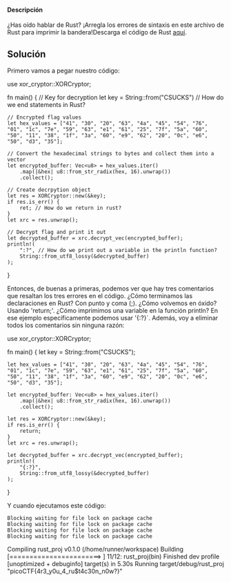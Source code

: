 #### Descripción

¿Has oído hablar de Rust? ¡Arregla los errores de sintaxis en este archivo de Rust para imprimir la bandera!Descarga el código de Rust [aquí](https://challenge-files.picoctf.net/c_verbal_sleep/3f0e13f541928f420d9c8c96b06d4dbf7b2fa18b15adbd457108e8c80a1f5883/fixme1.tar.gz).


## Solución

Primero vamos a pegar nuestro código:

use xor_cryptor::XORCryptor;

fn main() {
    // Key for decryption
    let key = String::from("CSUCKS") // How do we end statements in Rust?

    // Encrypted flag values
    let hex_values = ["41", "30", "20", "63", "4a", "45", "54", "76", "01", "1c", "7e", "59", "63", "e1", "61", "25", "7f", "5a", "60", "50", "11", "38", "1f", "3a", "60", "e9", "62", "20", "0c", "e6", "50", "d3", "35"];

    // Convert the hexadecimal strings to bytes and collect them into a vector
    let encrypted_buffer: Vec<u8> = hex_values.iter()
        .map(|&hex| u8::from_str_radix(hex, 16).unwrap())
        .collect();

    // Create decrpytion object
    let res = XORCryptor::new(&key);
    if res.is_err() {
        ret; // How do we return in rust?
    }
    let xrc = res.unwrap();

    // Decrypt flag and print it out
    let decrypted_buffer = xrc.decrypt_vec(encrypted_buffer);
    println!(
        ":?", // How do we print out a variable in the println function? 
        String::from_utf8_lossy(&decrypted_buffer)
    );
}

Entonces, de buenas a primeras, podemos ver que hay tres comentarios que resaltan los tres errores en el código. ¿Cómo terminamos las declaraciones en Rust? Con punto y coma (;). ¿Cómo volvemos en óxido? Usando 'return;'. ¿Cómo imprimimos una variable en la función println? En ese ejemplo específicamente podemos usar '{:?}`. Además, voy a eliminar todos los comentarios sin ninguna razón:

use xor_cryptor::XORCryptor;

fn main() {
    let key = String::from("CSUCKS");

    let hex_values = ["41", "30", "20", "63", "4a", "45", "54", "76", "01", "1c", "7e", "59", "63", "e1", "61", "25", "7f", "5a", "60", "50", "11", "38", "1f", "3a", "60", "e9", "62", "20", "0c", "e6", "50", "d3", "35"];

    let encrypted_buffer: Vec<u8> = hex_values.iter()
        .map(|&hex| u8::from_str_radix(hex, 16).unwrap())
        .collect();

    let res = XORCryptor::new(&key);
    if res.is_err() {
        return;
    }
    let xrc = res.unwrap();

    let decrypted_buffer = xrc.decrypt_vec(encrypted_buffer);
    println!(
        "{:?}", 
        String::from_utf8_lossy(&decrypted_buffer)
    );
}

Y cuando ejecutamos este código:

    Blocking waiting for file lock on package cache
    Blocking waiting for file lock on package cache
    Blocking waiting for file lock on package cache
    Blocking waiting for file lock on package cache
   Compiling rust_proj v0.1.0 (/home/runner/workspace)
    Building [=======================>   ] 11/12: rust_proj(bin)
    Finished dev profile [unoptimized + debuginfo] target(s) in 5.30s
     Running target/debug/rust_proj
"picoCTF{4r3_y0u_4_ru$t4c30n_n0w?}"
